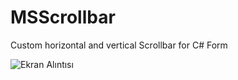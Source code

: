 # MSScrollbar
Custom horizontal and vertical Scrollbar for C# Form

![Ekran Alıntısı](https://github.com/milano88works/MSScrollbar/assets/102877913/b7a63d97-e03e-4d18-90d3-19acd29fb090)

